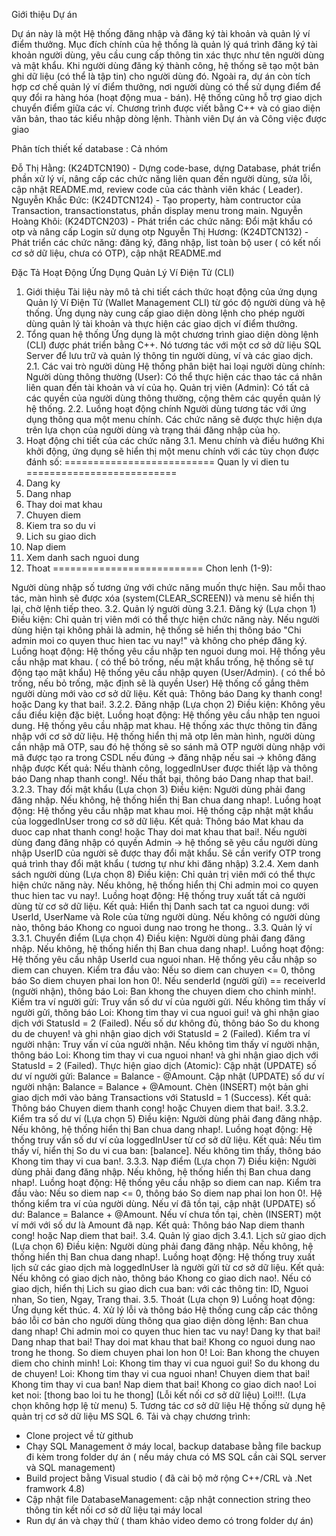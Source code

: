 Giới thiệu Dự án

Dự án này là một Hệ thống đăng nhập và đăng ký tài khoản và quản lý ví điểm thưởng. Mục đích chính của hệ thống là quản lý quá trình đăng ký tài khoản người dùng, yêu cầu cung cấp thông tin xác thực như tên người dùng và mật khẩu. Khi người dùng đăng ký thành công, hệ thống sẽ tạo một bản ghi dữ liệu (có thể là tập tin) cho người dùng đó. Ngoài ra, dự án còn tích hợp cơ chế quản lý ví điểm thưởng, nơi người dùng có thể sử dụng điểm để quy đổi ra hàng hóa (hoạt động mua - bán). Hệ thống cũng hỗ trợ giao dịch chuyển điểm giữa các ví. Chương trình được viết bằng C++ và có giao diện văn bản, thao tác kiểu nhập dòng lệnh.
Thành viên Dự án và Công việc được giao

Phân tích thiết kế database : Cả nhóm

Đỗ Thị Hằng: (K24DTCN190) - Dựng code-base, dựng Database, phát triển phần xử lý ví, nâng cấp các chức năng liên quan đến người dùng, sửa lỗi, cập nhật README.md, review code của các thành viên khác ( Leader).
Nguyễn Khắc Đức: (K24DTCN124) - Tạo property, hàm contructor của Transaction, transactionstatus, phần display menu trong main.
Nguyễn Hoàng Khôi: (K24DTCN203) - Phát triển các chức năng: Đổi mật khẩu có otp và nâng cấp Login sử dụng otp
Nguyễn Thị Hương: (K24DTCN132) - Phát triển các chức năng: đăng ký, đăng nhập, list toàn bộ user ( có kết nối cơ sở dữ liệu, chưa có OTP), cập nhật README.md

Đặc Tả Hoạt Động Ứng Dụng Quản Lý Ví Điện Tử (CLI)
1. Giới thiệu
Tài liệu này mô tả chi tiết cách thức hoạt động của ứng dụng Quản lý Ví Điện Tử (Wallet Management CLI) từ góc độ người dùng và hệ thống. Ứng dụng này cung cấp giao diện dòng lệnh cho phép người dùng quản lý tài khoản và thực hiện các giao dịch ví điểm thưởng.
2. Tổng quan hệ thống
Ứng dụng là một chương trình giao diện dòng lệnh (CLI) được phát triển bằng C++. Nó tương tác với một cơ sở dữ liệu SQL Server để lưu trữ và quản lý thông tin người dùng, ví và các giao dịch.
2.1. Các vai trò người dùng
Hệ thống phân biệt hai loại người dùng chính:
Người dùng thông thường (User): Có thể thực hiện các thao tác cá nhân liên quan đến tài khoản và ví của họ.
Quản trị viên (Admin): Có tất cả các quyền của người dùng thông thường, cộng thêm các quyền quản lý hệ thống.
2.2. Luồng hoạt động chính
Người dùng tương tác với ứng dụng thông qua một menu chính. Các chức năng sẽ được thực hiện dựa trên lựa chọn của người dùng và trạng thái đăng nhập của họ.
3. Hoạt động chi tiết của các chức năng
3.1. Menu chính và điều hướng
Khi khởi động, ứng dụng sẽ hiển thị một menu chính với các tùy chọn được đánh số:
==========================
  Quan ly vi dien tu
==========================
1. Dang ky
2. Dang nhap
3. Thay doi mat khau
4. Chuyen diem
5. Kiem tra so du vi
6. Lich su giao dich
7. Nap diem
8. Xem danh sach nguoi dung
9. Thoat
==========================
Chon lenh (1-9):

Người dùng nhập số tương ứng với chức năng muốn thực hiện. Sau mỗi thao tác, màn hình sẽ được xóa (system(CLEAR_SCREEN)) và menu sẽ hiển thị lại, chờ lệnh tiếp theo.
3.2. Quản lý người dùng
3.2.1. Đăng ký (Lựa chọn 1)
Điều kiện: Chỉ quản trị viên mới có thể thực hiện chức năng này. Nếu người dùng hiện tại không phải là admin, hệ thống sẽ hiển thị thông báo "Chi admin moi co quyen thuc hien tac vu nay!" và không cho phép đăng ký.
Luồng hoạt động:
Hệ thống yêu cầu nhập ten nguoi dung moi.
Hệ thống yêu cầu nhập mat khau. ( có thể bỏ trống, nếu mật khẩu trống, hệ thống sẽ tự động tạo mật khẩu)
Hệ thống yêu cầu nhập quyen (User/Admin). ( có thể bỏ trống, nếu bỏ trống, mặc định sẽ là quyền User)
Hệ thống cố gắng thêm người dùng mới vào cơ sở dữ liệu.
Kết quả: Thông báo Dang ky thanh cong! hoặc Dang ky that bai!.
3.2.2. Đăng nhập (Lựa chọn 2)
Điều kiện: Không yêu cầu điều kiện đặc biệt.
Luồng hoạt động:
Hệ thống yêu cầu nhập ten nguoi dung.
Hệ thống yêu cầu nhập mat khau.
Hệ thống xác thực thông tin đăng nhập với cơ sở dữ liệu.
Hệ thống hiển thị mã otp lên màn hình, người dùng cần nhập mã OTP, sau đó hệ thống sẽ so sánh mã OTP người dùng nhập với mã được tạo ra trong CSDL
nếu đúng -> đăng nhập 
nếu sai -> không đăng nhập được
Kết quả: Nếu thành công, loggedInUser được thiết lập và thông báo Dang nhap thanh cong!. Nếu thất bại, thông báo Dang nhap that bai!.
3.2.3. Thay đổi mật khẩu (Lựa chọn 3)
Điều kiện: Người dùng phải đang đăng nhập. Nếu không, hệ thống hiển thị Ban chua dang nhap!.
Luồng hoạt động:
Hệ thống yêu cầu nhập mat khau moi.
Hệ thống cập nhật mật khẩu của loggedInUser trong cơ sở dữ liệu.
Kết quả: Thông báo Mat khau da duoc cap nhat thanh cong! hoặc Thay doi mat khau that bai!.
Nếu người dùng đang đăng nhập có quyền Admin -> hệ thống sẽ yêu cầu người dùng nhập UserID của người sẽ được thay đổi mật khẩu.
Sẽ cần verify OTP trong quá trình thay đổi mật khẩu ( tương tự như khi đăng nhập)
3.2.4. Xem danh sách người dùng (Lựa chọn 8)
Điều kiện: Chỉ quản trị viên mới có thể thực hiện chức năng này. Nếu không, hệ thống hiển thị Chi admin moi co quyen thuc hien tac vu nay!.
Luồng hoạt động:
Hệ thống truy xuất tất cả người dùng từ cơ sở dữ liệu.
Kết quả: Hiển thị Danh sach tat ca nguoi dung: với UserId,  UserName và Role của từng người dùng. Nếu không có người dùng nào, thông báo Khong co nguoi dung nao trong he thong..
3.3. Quản lý ví
3.3.1. Chuyển điểm (Lựa chọn 4)
Điều kiện: Người dùng phải đang đăng nhập. Nếu không, hệ thống hiển thị Ban chua dang nhap!.
Luồng hoạt động:
Hệ thống yêu cầu nhập UserId cua nguoi nhan.
Hệ thống yêu cầu nhập so diem can chuyen.
Kiểm tra đầu vào:
Nếu so diem can chuyen <= 0, thông báo So diem chuyen phai lon hon 0!.
Nếu senderId (người gửi) == receiverId (người nhận), thông báo Loi: Ban khong the chuyen diem cho chinh minh!.
Kiểm tra ví người gửi:
Truy vấn số dư ví của người gửi.
Nếu không tìm thấy ví người gửi, thông báo Loi: Khong tim thay vi cua nguoi gui! và ghi nhận giao dịch với StatusId = 2 (Failed).
Nếu số dư không đủ, thông báo So du khong du de chuyen! và ghi nhận giao dịch với StatusId = 2 (Failed).
Kiểm tra ví người nhận:
Truy vấn ví của người nhận.
Nếu không tìm thấy ví người nhận, thông báo Loi: Khong tim thay vi cua nguoi nhan! và ghi nhận giao dịch với StatusId = 2 (Failed).
Thực hiện giao dịch (Atomic):
Cập nhật (UPDATE) số dư ví người gửi: Balance = Balance - @Amount.
Cập nhật (UPDATE) số dư ví người nhận: Balance = Balance + @Amount.
Chèn (INSERT) một bản ghi giao dịch mới vào bảng Transactions với StatusId = 1 (Success).
Kết quả: Thông báo Chuyen diem thanh cong! hoặc Chuyen diem that bai!.
3.3.2. Kiểm tra số dư ví (Lựa chọn 5)
Điều kiện: Người dùng phải đang đăng nhập. Nếu không, hệ thống hiển thị Ban chua dang nhap!.
Luồng hoạt động:
Hệ thống truy vấn số dư ví của loggedInUser từ cơ sở dữ liệu.
Kết quả: Nếu tìm thấy ví, hiển thị So du vi cua ban: [balance]. Nếu không tìm thấy, thông báo Khong tim thay vi cua ban!.
3.3.3. Nạp điểm (Lựa chọn 7)
Điều kiện: Người dùng phải đang đăng nhập. Nếu không, hệ thống hiển thị Ban chua dang nhap!.
Luồng hoạt động:
Hệ thống yêu cầu nhập so diem can nap.
Kiểm tra đầu vào: Nếu so diem nap <= 0, thông báo So diem nap phai lon hon 0!.
Hệ thống kiểm tra ví của người dùng.
Nếu ví đã tồn tại, cập nhật (UPDATE) số dư: Balance = Balance + @Amount.
Nếu ví chưa tồn tại, chèn (INSERT) một ví mới với số dư là Amount đã nạp.
Kết quả: Thông báo Nap diem thanh cong! hoặc Nap diem that bai!.
3.4. Quản lý giao dịch
3.4.1. Lịch sử giao dịch (Lựa chọn 6)
Điều kiện: Người dùng phải đang đăng nhập. Nếu không, hệ thống hiển thị Ban chua dang nhap!.
Luồng hoạt động:
Hệ thống truy xuất lịch sử các giao dịch mà loggedInUser là người gửi từ cơ sở dữ liệu.
Kết quả:
Nếu không có giao dịch nào, thông báo Khong co giao dich nao!.
Nếu có giao dịch, hiển thị Lich su giao dich cua ban: với các thông tin: ID, Nguoi nhan, So tien, Ngay, Trang thai.
3.5. Thoát (Lựa chọn 9)
Luồng hoạt động: Ứng dụng kết thúc.
4. Xử lý lỗi và thông báo
Hệ thống cung cấp các thông báo lỗi cơ bản cho người dùng thông qua giao diện dòng lệnh:
Ban chua dang nhap!
Chi admin moi co quyen thuc hien tac vu nay!
Dang ky that bai!
Dang nhap that bai!
Thay doi mat khau that bai!
Khong co nguoi dung nao trong he thong.
So diem chuyen phai lon hon 0!
Loi: Ban khong the chuyen diem cho chinh minh!
Loi: Khong tim thay vi cua nguoi gui!
So du khong du de chuyen!
Loi: Khong tim thay vi cua nguoi nhan!
Chuyen diem that bai!
Khong tim thay vi cua ban!
Nap diem that bai!
Khong co giao dich nao!
Loi ket noi: [thong bao loi tu he thong] (Lỗi kết nối cơ sở dữ liệu)
Loi!!!. (Lựa chọn không hợp lệ từ menu)
5. Tương tác cơ sở dữ liệu
Hệ thống sử dụng hệ quản trị cơ sở dữ liệu MS SQL 
6. Tải và chạy chương trình:
- Clone project về từ github
- Chạy SQL Management ở máy local, backup database bằng file backup đi kèm trong folder dự án ( nếu máy chưa có MS SQL cần cài SQL server và SQL management)
- Build project bằng Visual studio ( đã cài bộ mở rộng C++/CRL và .Net framwork 4.8)
- Cập nhật file DatabaseManagement: cập nhật connection string theo thông tin kết nối cơ sở dữ liệu tại máy local
- Run dự án và chạy thử ( tham khảo video demo có trong folder dự án)


